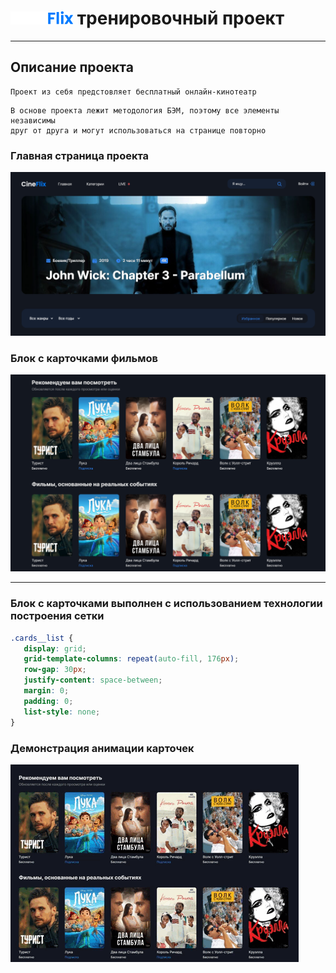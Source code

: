 # ![Image alt](https://github.com/flaain/CineFlix-prac-project/raw/master/images/logo/logo.png) тренировочный проект
____
## Описание проекта
 ```
Проект из себя предстовляет бесплатный онлайн-кинотеатр
```

 ```
 В основе проекта лежит методология БЭМ, поэтому все элементы независимы 
 друг от друга и могут использоваться на странице повторно
```
### Главная страница проекта
![Image alt](https://github.com/flaain/CineFlix-prac-project/raw/master/images/Screenshot_1.png)
### Блок с карточками фильмов
![Image alt](https://github.com/flaain/CineFlix-prac-project/raw/master/images/Screenshot_2.png)
____
### Блок с карточками выполнен с использованием технологии построения сетки

 ```css
.cards__list {
    display: grid;
    grid-template-columns: repeat(auto-fill, 176px);
    row-gap: 30px;
    justify-content: space-between;
    margin: 0;
    padding: 0;
    list-style: none;
}
```
### Демонстрация анимации карточек
![Image alt](https://github.com/flaain/CineFlix-prac-project/raw/master/images/cards-animation.gif)
